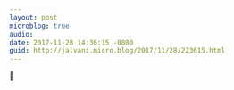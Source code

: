 ```yaml
---
layout: post
microblog: true
audio: 
date: 2017-11-28 14:36:15 -0800
guid: http://jalvani.micro.blog/2017/11/28/223615.html
---
```

🛫
